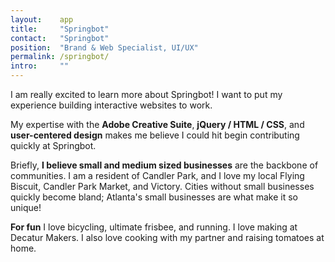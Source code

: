 ```yaml
---
layout:    app
title:     "Springbot"
contact:   "Springbot"
position:  "Brand & Web Specialist, UI/UX"
permalink: /springbot/
intro:     ""
---
```

<p>
    I am really excited to learn more about Springbot! I want to put my experience building interactive websites to work.
</p>
<p>
    My expertise with the <strong>Adobe Creative Suite</strong>, <strong>jQuery / HTML / CSS</strong>, and <strong>user-centered design</strong> makes me believe I could hit begin contributing quickly at Springbot.
</p>
<p>
    Briefly, <strong>I believe small and medium sized businesses</strong> are the backbone of communities. I am a resident of Candler Park, and I love my local Flying Biscuit, Candler Park Market, and Victory. Cities without small businesses quickly become bland; Atlanta's small businesses are what make it so unique!
</p>
<p>
    <strong>For fun</strong> I love bicycling, ultimate frisbee, and running. I love making at Decatur Makers. I also love cooking with my partner and raising tomatoes at home.
</p>